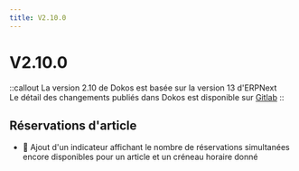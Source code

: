 ```yaml
---
title: V2.10.0
---
```


# V2.10.0

::callout
La version 2.10 de Dokos est basée sur la version 13 d'ERPNext  
Le détail des changements publiés dans Dokos est disponible sur [Gitlab](https://gitlab.com/dokos/dokos/-/releases)
::

## Réservations d'article

- :rocket: Ajout d'un indicateur affichant le nombre de réservations simultanées encore disponibles pour un article et un créneau horaire donné

